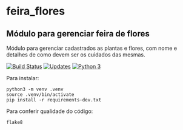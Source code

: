 # feira_flores
## Módulo para gerenciar feira de flores

Módulo para gerenciar cadastrados as plantas e flores, com nome e detalhes de como devem ser os cuidados das mesmas.

[![Build Status](https://travis-ci.org/alvesgabriel/feira_flores.svg?branch=master)](https://travis-ci.org/alvesgabriel/feira_flores)
[![Updates](https://pyup.io/repos/github/alvesgabriel/feira_flores/shield.svg)](https://pyup.io/repos/github/alvesgabriel/feira_flores/)
[![Python 3](https://pyup.io/repos/github/alvesgabriel/feira_flores/python-3-shield.svg)](https://pyup.io/repos/github/alvesgabriel/feira_flores/)


Para instalar:

```console
python3 -m venv .venv
source .venv/bin/activate
pip install -r requirements-dev.txt

```

Para conferir qualidade do código:

```console
flake8
```